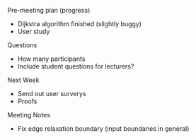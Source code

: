 Pre-meeting plan (progress)
  - Dijkstra algorithm finished (slightly buggy)
  - User study

Questions
  - How many participants
  - Include student questions for lecturers?

Next Week
  - Send out user surverys
  - Proofs

Meeting Notes
  - Fix edge relaxation boundary (input boundaries in general)
